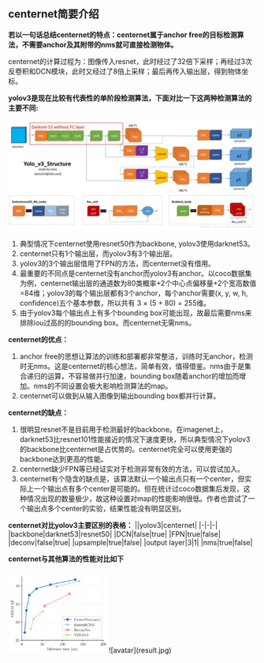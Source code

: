 ## centernet简要介绍
**若以一句话总结centernet的特点：centernet属于anchor free的目标检测算法，不需要anchor及其附带的nms就可直接检测物体。**

centernet的计算过程为：图像传入resnet，此时经过了32倍下采样；再经过3次反卷积和DCN模块，此时又经过了8倍上采样；最后再传入输出层，得到物体坐标。

**yolov3是现在比较有代表性的单阶段检测算法，下面对比一下这两种检测算法的主要不同:**


<img src="yolov3.jpg" width="500"/>

1. 典型情况下centernet使用resnet50作为backbone, yolov3使用darknet53。
2. centernet只有1个输出层，而yolov3有3个输出层。
3. yolov3的3个输出层借用了FPN的方法，而centernet没有借用。
4. 最重要的不同点是centernet没有anchor而yolov3有anchor。以coco数据集为例，centernet输出层的通道数为80类概率+2个中心点偏移量+2个宽高数值=84维；yolov3的每个输出层都有3个anchor，每个anchor需要(x, y, w, h, confidence)五个基本参数，所以共有 3 × (5 + 80) = 255维。
5. 由于yolov3每个输出点上有多个bounding box可能出现，故最后需要nms来排除iou过高的的bounding box。而centernet无需nms。

**centernet的优点：**
1. anchor free的思想让算法的训练和部署都非常整洁，训练时无anchor，检测时无nms。这是centernet的核心想法，简单有效，值得借鉴。nms由于是集合递归的运算，不容易做并行加速，bounding box随着anchor的增加而增加。nms的不同设置会极大影响检测算法的map。
2. centernet可以做到从输入图像到输出bounding box都并行计算。

**centernet的缺点：**
1. 很明显resnet不是目前用于检测最好的backbone。在imagenet上，darknet53比resnet101性能接近的情况下速度更快，所以典型情况下yolov3的backbone比centernet是占优势的。centernet完全可以使用更强的backbone达到更高的性能。
2. centernet缺少FPN等已经证实对于检测非常有效的方法，可以尝试加入。
3. centernet有个隐含的缺点是，该算法默认一个输出点只有一个center，但实际上一个输出点有多个center是可能的。但在统计过coco数据集后发现，这种情况出现的数量极少，故这种设置对map的性能影响很低。作者也尝试了一个输出点多个center的实验，结果性能没有明显区别。

**centernet对比yolov3主要区别的表格：**
||yolov3|centernet|
|-|-|-|
|backbone|darknet53|resnet50|
|DCN|false|true|
|FPN|true|false|
|deconv|false|true|
|upsample|true|false|
|output layer|3|1|
|nms|true|false|

**centernet与其他算法的性能对比如下**


<img src="centernet_comp.png"  width="200"/>
![avatar](result.jpg)
